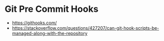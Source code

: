 # Git Pre Commit Hooks

* <https://githooks.com/>
* <https://stackoverflow.com/questions/427207/can-git-hook-scripts-be-managed-along-with-the-repository>